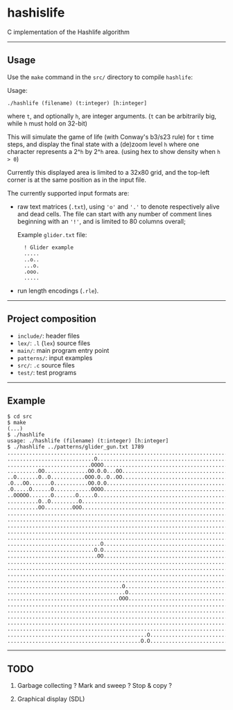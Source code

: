 hashislife
==========

C implementation of the Hashlife algorithm

---

Usage
-----

Use the `make` command in the `src/` directory to compile `hashlife`:

Usage:

    ./hashlife (filename) (t:integer) [h:integer]

where `t`, and optionally `h`, are integer arguments.
(`t` can be arbitrarily big, while `h` must hold on 32-bit)

This will simulate the game of life (with Conway's b3/s23 rule) for `t`
time steps, and display the final state with a (de)zoom level `h`
where one character represents a 2^`h` by 2^`h` area.
(using hex to show density when `h > 0`)

Currently this displayed area is limited to a 32x80 grid, and the top-left
corner is at the same position as in the input file.

The currently supported input formats are:

- raw text matrices (`.txt`), using `'o'` and `'.'` to
    denote respectively alive and dead cells.
    The file can start with any number of comment lines beginning with an
    `'!'`, and is limited to 80 columns overall;

    Example `glider.txt` file:
    
        ! Glider example
        .....
        ..o..
        ...o.
        .ooo.
        .....

- run length encodings (`.rle`).

---

Project composition
-------------------

- `include/`: header files
- `lex/`: `.l` (`lex`) source files
- `main/`: main program entry point
- `patterns/`: input examples
- `src/`: `.c` source files
- `test/`: test programs

<!--
`src/`
------

- *hashtbl*: Hashtables implement quad tree "smart constructor".

- *hashlife*: Hashlife algorithm, supports arbitrarily large numbers of steps.

- *bigint*: Big integers.

- *darray*: Dynamic arrays.

- *parsers*: Parsin utilities. Currently just parsing a rule.

- *runlength*: Run Length Encoder / Decoder.

- *matrix*: Raw text format.

- *conversion*: Converts to and from quad trees.

- *lifecount*: Counting cells in a quadtree.

- *slowlife*: Naive cellular automaton simulation. (old)

- *definitions*: Misc. declarations (currently just one `typedef`)

- *main*, *Makefile* ...
-->

---

Example
-------

    $ cd src
    $ make
    (...)
    $ ./hashlife
    usage: ./hashlife (filename) (t:integer) [h:integer]
    $ ./hashlife ../patterns/glider_gun.txt 1789
    ................................................................................
    ............................O...................................................
    ...........................OOOO.................................................
    ..........OO..............OO.O.O...OO...........................................
    ..O.......O..O...........OOO.O..O..OO...........................................
    .O...OO.......O...........OO.O.O................................................
    .O.....O......O............OOOO.................................................
    ..OOOOO.......O.......O.....O...................................................
    ..........O..O.........O........................................................
    ..........OO.........OOO........................................................
    ................................................................................
    ................................................................................
    ................................................................................
    ................................................................................
    ................................................................................
    ..............................O.................................................
    ............................O.O.................................................
    .............................OO.................................................
    ................................................................................
    ................................................................................
    ................................................................................
    ................................................................................
    .....................................O..........................................
    ......................................O.........................................
    ....................................OOO.........................................
    ................................................................................
    ................................................................................
    ................................................................................
    ................................................................................
    ................................................................................
    .............................................O..................................
    ...........................................O.O..................................

---

TODO
----

1. Garbage collecting ? Mark and sweep ? Stop & copy ?

2. Graphical display (SDL)

